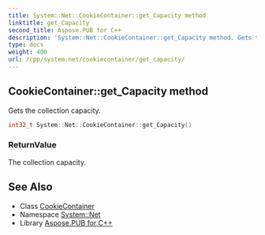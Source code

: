```yaml
---
title: System::Net::CookieContainer::get_Capacity method
linktitle: get_Capacity
second_title: Aspose.PUB for C++
description: 'System::Net::CookieContainer::get_Capacity method. Gets the collection capacity in C++.'
type: docs
weight: 400
url: /cpp/system.net/cookiecontainer/get_capacity/
---
```

## CookieContainer::get_Capacity method


Gets the collection capacity.

```cpp
int32_t System::Net::CookieContainer::get_Capacity()
```


### ReturnValue

The collection capacity.

## See Also

* Class [CookieContainer](../)
* Namespace [System::Net](../../)
* Library [Aspose.PUB for C++](../../../)
